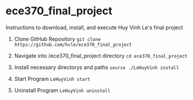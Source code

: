 # ece370_final_project

Instructions to download, install, and execute Huy Vinh Le's final project

1. Clone GitHub Repository
  `git clone https://github.com/hvle/ece370_final_project`
 
2. Navigate into /ece370_final_project directory
  `cd ece370_final_project`
  
3. Install necessary directorys and paths
  `source ./LeHuyVinh install`

4. Start Program
  `LeHuyVinh start`

5. Uninstall Program
  `LeHuyVinh uninstall`
